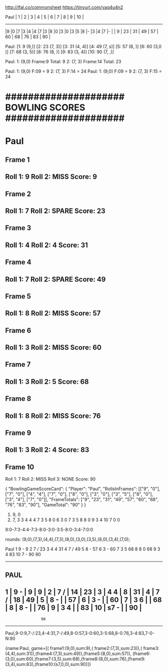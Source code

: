 http://lfal.co/commonsheet
https://tinyurl.com/yaq4u4n2


Paul
|    1    |    2    |    3    |    4    |    5    |    6    |    7    |    8    |    9    |    10    |
_________________________________________________________________________________
|9    |0    |7    |3    |4    |4    |7    |3    |8    |0    |3    |0    |3    |5    |8    |-    |3    |4    |7    |-    |
|     9    |     23    |    31     |    49     |    57     |    60     |    68     |    76     |    83     |    90    |




Paul: [1: 9 (9,)] [2: 23 (7, 3)] [3: 31 (4, 4)] [4: 49 (7, s)] [5: 57 (8, )] [6: 60 (3,0 )] [7: 68 (3, 5)] [8: 76 (8, )] [9: 83 (3, 4)] [10: 90 (7, ,)]

Paul:
1: (9,0)  Frame:9  Total: 9
2: (7, 3) Frame:14 Total: 23

Paul:
1: (9,0)  F:09  =  9
2: (7, 3) F:14 = 24
Paul:
1: (9,0)  F:09  =  9
2: (7, 3) F:15 = 24



#####################
BOWLING SCORES
#####################
=====================
Paul
=====================
Frame 1
---------------------
Roll 1:				9
Roll 2:  		 MISS
Score: 				9
---------------------
Frame 2
---------------------
Roll 1:				7
Roll 2: 		SPARE
Score: 	   		   23
---------------------
Frame 3
---------------------
Roll 1:				4
Roll 2:  			4
Score: 	   		   31
---------------------
Frame 4
---------------------
Roll 1:				7
Roll 2: 		SPARE
Score: 	   		   49
---------------------
Frame 5
---------------------
Roll 1:				8
Roll 2:  		 MISS
Score: 	   		   57
---------------------
Frame 6
---------------------
Roll 1:				3
Roll 2:  		 MISS
Score: 	   		   60
---------------------
Frame 7
---------------------
Roll 1:				3
Roll 2:  			5
Score: 	   		   68
---------------------
Frame 8
---------------------
Roll 1:				8
Roll 2:  		 MISS
Score: 	   		   76
---------------------
Frame 9
---------------------
Roll 1:				3
Roll 2: 			4
Score: 	   		   83
---------------------
Frame 10
---------------------
Roll 1:				7
Roll 2:  		 MISS
Roll 3:			 NONE
Score: 	   		   90




{
 "BowlingGameScoreCard": {
   "Player": "Paul",
   "RollsInFrames": [["9", "0"], ["7", "0"], ["4", "4"], ["7", "0"], ["8", "0"], ["3", "0"], ["3", "5"], ["8", "0"], ["3", "4"], ["7", "0"]],
   "FrameTotals": ["9", "23", "31", "49", "57", "60", "68", "76", "83", "90"],
   "GameTotal": "90"
 }
}



1) 9, 0
2) 7, 3
3
 4
 4
4
 7
 3
5
 8
 0
6
 3
 0
7
 3
 5
8
 8
 0
9
 3
 4
10
 7
 0
 0


 9:0-7:3-4:4-7:3-8:0-3:0-3:5-8:0-3:4-7:0:0

rounds: (9,0),(7,3),(4,4),(7,3),(8,0),(3,0),(3,5),(8,0),(3,4),(7,0);



<player>
	<name>Paul</name>
	<frames>
		<frame>
			<number>1</number>
			<first>9</first>
			<second>-</second>
			<score>9</score>
		</frame>
		<frame>
			<number>2</number>
			<first>7</first>
			<second>/</second>
			<score>23</score>
		</frame>
		<frame>
			<number>3</number>
			<first>4</first>
			<second>4</second>
			<score>31</score>
		</frame>
		<frame>
			<number>4</number>
			<first>7</first>
			<second>/</second>
			<score>49</score>
		</frame>
		<frame>
			<number>5</number>
			<first>8</first>
			<second>-</second>
			<score>57</score>
		</frame>
		<frame>
			<number>6</number>
			<first>3</first>
			<second>-</second>
			<score>60</score>
		</frame>
		<frame>
			<number>7</number>
			<first>3</first>
			<second>5</second>
			<score>68</score>
		</frame>
		<frame>
			<number>8</number>
			<first>8</first>
			<second>0</second>
			<score>68</score>
		</frame>
		<frame>
			<number>9</number>
			<first>3</first>
			<second>4</second>
			<score>83</score>
		</frame>
		<frame>
			<number>10</number>
			<first>7</first>
			<second>-</second>
			<score>90</score>
		</frame>
	</frames>
	<total>90</total>
</player>



------------------------
 PAUL
------------------------
 1 |  9  -   | 9  |   9 |
 2 |  7  /   | 14 |  23 |
 3 |  4  4   | 8  |  31 |
 4 |  7  /   | 18 |  49 |
 5 |  8  -   |   |  57 |
 6 |  3  -   |   |  60 |
 7 |  3  6   |   |  68 |
 8 |  8  -   |   |  76 |
 9 |  3  4   |   |  83 |
10 | s7  -   |   |  90 |
------------------------
                    90
------------------------


<Bowling>
	<Players>
		<Paul>
			<Round1 first="9", second="0", score="9" />
			<Round2 first="7", second="/", score="23" />
			<Round3 first="4", second="4", score="31" />
			<Round4 first="7", second="/", score="49" />
			<Round5 first="8", second="0", score="57" />
			<Round6 first="3", second="0", score="60" />
			<Round7 first="3", second="5", score="68" />
			<Round8 first="8", second="0", score="76" />
			<Round9 first="3", second="4", score="83" />
			<Round10 first="7", second="0", third="N", score="90" />
		</Paul>
	</Players>
</Bowling>

Paul,9-0:9,7-/:23,4-4:31,7-/:49,8-0:57,3-0:60,3-5:68,8-0:76,3-4:83,7-0-N:90

{name:Paul, game=[(
  frame1:(9,0),sum:9),(
  frame2:(7,3),sum:23)),(
  frame3:(4,4),sum:31)),(frame4:(7,3),sum:49)),(frame5:(8,0),sum:57)),
            (frame6:(3,0),sum:60),(frame7:(3,5),sum:68),(frame8:(8,0),sum:76),(frame9:(3,4),sum:83),(frame10:(s7,0,0),sum:90)]}
